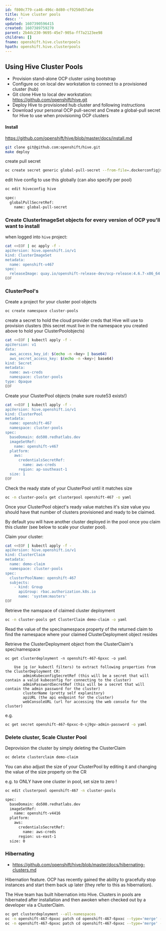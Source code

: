```yaml
---
id: f800c779-ca46-496c-8d80-cf9250d57a6e
title: hive cluster pools
desc: ''
updated: 1607390596415
created: 1607389759270
parent: 2b4dc230-9695-45e7-905a-ff7a2123ee98
children: []
fname: openshift.hive.clusterpools
hpath: openshift.hive.clusterpools
---
```

## Using Hive Cluster Pools

- Provision stand-alone OCP cluster using bootstrap
- Configure oc on local dev workstation to connect to a provisioned cluster (hub)
- Git clone Hive to local dev workstation: <https://github.com/openshift/hive.git>
- Deploy Hive to provisioned hub cluster and following instructions
- Download your personal OCP pull-secret and Create a global-pull secret for Hive to use when provisioning OCP clusters

#### Install

<https://github.com/openshift/hive/blob/master/docs/install.md>

```bash
git clone git@github.com:openshift/hive.git
make deploy
```

create pull secret

```bash
oc create secret generic global-pull-secret --from-file=.dockerconfigjson=./pull-secret --type=kubernetes.io/dockerconfigjson --namespace hive
```

edit hive config to use this globally (can also specify per pool)

```bash
oc edit hiveconfig hive

spec:
  globalPullSecretRef:
    name: global-pull-secret
```

### Create ClusterImageSet objects for every version of OCP you'll want to install

when logged into `hive` project:

```bash
cat <<EOF | oc apply -f -
apiVersion: hive.openshift.io/v1
kind: ClusterImageSet
metadata:
  name: openshift-v467
spec:
  releaseImage: quay.io/openshift-release-dev/ocp-release:4.6.7-x86_64
EOF
```

### ClusterPool's

Create a project for your cluster pool objects

```bash
oc create namespace cluster-pools
```

create a secret to hold the cloud provider creds that Hive will use to provision clusters (this secret must live in the namespace you created above to hold your ClusterPoolobjects)

```bash
cat <<EOF | kubectl apply -f -
apiVersion: v1
data:
  aws_access_key_id: $(echo -n <key> | base64)
  aws_secret_access_key: $(echo -n <key>| base64)
kind: Secret
metadata:
  name: aws-creds
  namespace: cluster-pools
type: Opaque
EOF
```

Create your ClusterPool objects (make sure route53 exists!)

```bash
cat <<EOF | kubectl apply -f -
apiVersion: hive.openshift.io/v1
kind: ClusterPool
metadata:
  name: openshift-467
  namespace: cluster-pools
spec:
  baseDomain: do500.redhatlabs.dev
  imageSetRef:
    name: openshift-v467
  platform:
    aws:
      credentialsSecretRef:
        name: aws-creds
      region: ap-southeast-1
  size: 1
EOF
```

Check the ready state of your ClusterPool until it matches size

```bash
oc -n cluster-pools get clusterpool openshift-467 -o yaml
```

Once your ClusterPool object's ready value matches it's size value you should have that number of clusters provisioned and ready to be claimed.

By default you will have another cluster deployed in the pool once you claim this cluster (see below to scale your cluster pool).

Claim your cluster:

```bash
cat <<EOF | kubectl apply -f -
apiVersion: hive.openshift.io/v1
kind: ClusterClaim
metadata:
  name: demo-claim
  namespace: cluster-pools
spec:
  clusterPoolName: openshift-467
  subjects:
    - kind: Group
      apiGroup: rbac.authorization.k8s.io
      name: 'system:masters'
EOF
```

Retrieve the namspace of claimed cluster deployment

```bash
oc -n cluster-pools get ClusterClaim demo-claim -o yaml
```

Read the value of the spec/namespace property of the returned claim to find the namespace where your claimed ClusterDeployment object resides

Retrieve the ClusterDeployment object from the ClusterClaim's spec/namespace

```
oc get clusterdeployment -n openshift-467-6pxxc -o yaml

    Use jq (or kubectl filters) to extract following properties from the ClusterDeployment CR:
        adminKubeconfigSecretRef (this will be a secret that will contain a valid kubeconfig for connecting to the cluster)
        adminPasswordSecretRef (this will be a secret that will contain the admin password for the cluster)
        clusterName (pretty self explanitory)
        apiURL (the api endpoint for the cluster)
        webConsoleURL (url for accessing the web console for the cluster)
```

e.g.

```bash
oc get secret openshift-467-6pxxc-0-sj9gv-admin-password -o yaml
```

### Delete cluster, Scale Cluster Pool

Deprovision the cluster by simply deleting the ClusterClaim

```bash
oc delete clusterclaim demo-claim
```

You can also adjust the size of your ClusterPool by editing it and changing the value of the size property on the CR

e.g. to ONLY have one cluster in pool, set size to zero !

```bash
oc edit clusterpool openshift-467 -n cluster-pools

spec:
  baseDomain: do500.redhatlabs.dev
  imageSetRef:
    name: openshift-v4416
  platform:
    aws:
      credentialsSecretRef:
        name: aws-creds
      region: us-east-1
  size: 0
```

### Hibernating

- <https://github.com/openshift/hive/blob/master/docs/hibernating-clusters.md>

Hibernation feature. OCP has recently gained the ability to gracefully stop instances and start them back up later (they refer to this as hibernation). 

The Hive team has built hibernation into Hive. Clusters in pools are hibernated after installation and then awoken when checked out by a developer via a ClusterClaim.

```bash
oc get clusterdeployment --all-namespaces
oc -n openshift-467-6pxxc patch cd openshift-467-6pxxc --type='merge' -p $'spec:\n powerState: Hibernating'
oc -n openshift-467-6pxxc patch cd openshift-467-6pxxc --type='merge' -p $'spec:\n powerState: Running'
```

